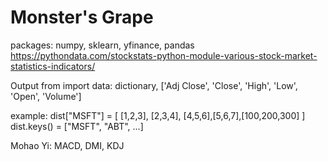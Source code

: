 # Monster's Grape
packages: numpy, sklearn, yfinance, pandas
https://pythondata.com/stockstats-python-module-various-stock-market-statistics-indicators/

Output from import data: dictionary, ['Adj Close', 'Close', 'High', 'Low', 'Open', 'Volume']

example: 
dist["MSFT"] = [ [1,2,3], [2,3,4], [4,5,6],[5,6,7],[100,200,300]  ]
dist.keys() = ["MSFT", "ABT", ...]

Mohao Yi: MACD, DMI, KDJ